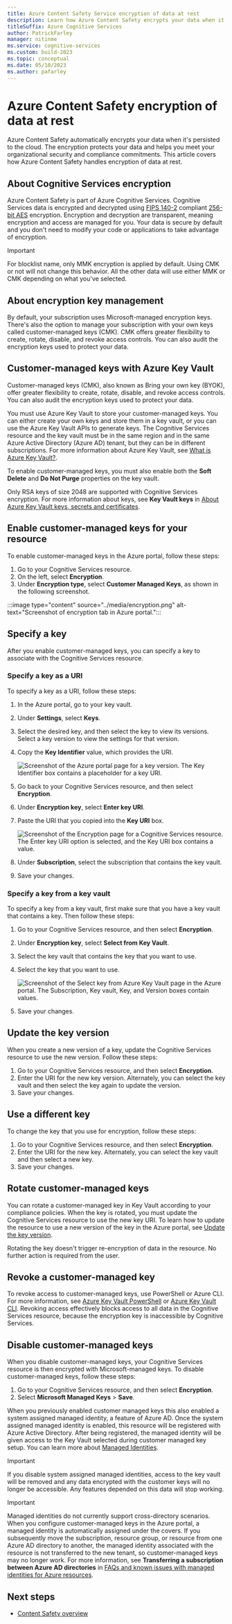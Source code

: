 ```yaml
---
title: Azure Content Safety Service encryption of data at rest
description: Learn how Azure Content Safety encrypts your data when it's persisted to the cloud.
titleSuffix: Azure Cognitive Services
author: PatrickFarley
manager: nitinme
ms.service: cognitive-services
ms.custom: build-2023
ms.topic: conceptual
ms.date: 05/10/2023
ms.author: pafarley
---
```



# Azure Content Safety encryption of data at rest

Azure Content Safety automatically encrypts your data when it's persisted to the cloud. The encryption protects your data and helps you meet your organizational security and compliance commitments. This article covers how Azure Content Safety handles encryption of data at rest. 

## About Cognitive Services encryption

Azure Content Safety is part of Azure Cognitive Services. Cognitive Services data is encrypted and decrypted using [FIPS 140-2](https://en.wikipedia.org/wiki/FIPS_140-2) compliant [256-bit AES](https://en.wikipedia.org/wiki/Advanced_Encryption_Standard) encryption. Encryption and decryption are transparent, meaning encryption and access are managed for you. Your data is secure by default and you don't need to modify your code or applications to take advantage of encryption.

> [!IMPORTANT]
> For blocklist name, only MMK encryption is applied by default. Using CMK or not will not change this behavior. All the other data will use either MMK or CMK depending on what you've selected.

## About encryption key management

By default, your subscription uses Microsoft-managed encryption keys. There's also the option to manage your subscription with your own keys called customer-managed keys (CMK). CMK offers greater flexibility to create, rotate, disable, and revoke access controls. You can also audit the encryption keys used to protect your data.

## Customer-managed keys with Azure Key Vault

Customer-managed keys (CMK), also known as Bring your own key (BYOK), offer greater flexibility to create, rotate, disable, and revoke access controls. You can also audit the encryption keys used to protect your data.

You must use Azure Key Vault to store your customer-managed keys. You can either create your own keys and store them in a key vault, or you can use the Azure Key Vault APIs to generate keys. The Cognitive Services resource and the key vault must be in the same region and in the same Azure Active Directory (Azure AD) tenant, but they can be in different subscriptions. For more information about Azure Key Vault, see [What is Azure Key Vault?](/azure/key-vault/general/overview).

To enable customer-managed keys, you must also enable both the **Soft Delete** and **Do Not Purge** properties on the key vault.

Only RSA keys of size 2048 are supported with Cognitive Services encryption. For more information about keys, see **Key Vault keys** in [About Azure Key Vault keys, secrets and certificates](/azure/key-vault/general/about-keys-secrets-certificates).


## Enable customer-managed keys for your resource

To enable customer-managed keys in the Azure portal, follow these steps:

1. Go to your Cognitive Services resource.
2. On the left, select **Encryption**.
3. Under **Encryption type**, select **Customer Managed Keys**, as shown in the following screenshot.

:::image type="content" source="../media/encryption.png" alt-text="Screenshot of encryption tab in Azure portal.":::


## Specify a key

After you enable customer-managed keys, you can specify a key to associate with the Cognitive Services resource.

### Specify a key as a URI

To specify a key as a URI, follow these steps:

1. In the Azure portal, go to your key vault.

2. Under **Settings**, select **Keys**.

3. Select the desired key, and then select the key to view its versions. Select a key version to view the settings for that version.

4. Copy the **Key Identifier** value, which provides the URI.

   ![Screenshot of the Azure portal page for a key version. The Key Identifier box contains a placeholder for a key URI.](../../media/cognitive-services-encryption/key-uri-portal.png)

5. Go back to your Cognitive Services resource, and then select **Encryption**.

6. Under **Encryption key**, select **Enter key URI**.

7. Paste the URI that you copied into the **Key URI** box.

   ![Screenshot of the Encryption page for a Cognitive Services resource. The Enter key URI option is selected, and the Key URI box contains a value.](../../media/cognitive-services-encryption/ssecmk2.png)

8. Under **Subscription**, select the subscription that contains the key vault.

9. Save your changes.



### Specify a key from a key vault

To specify a key from a key vault, first make sure that you have a key vault that contains a key. Then follow these steps:

1. Go to your Cognitive Services resource, and then select **Encryption**.

2. Under **Encryption key**, select **Select from Key Vault**.

3. Select the key vault that contains the key that you want to use.

4. Select the key that you want to use.

   ![Screenshot of the Select key from Azure Key Vault page in the Azure portal. The Subscription, Key vault, Key, and Version boxes contain values.](../../media/cognitive-services-encryption/ssecmk3.png)

5. Save your changes.


## Update the key version

When you create a new version of a key, update the Cognitive Services resource to use the new version. Follow these steps:

1. Go to your Cognitive Services resource, and then select **Encryption**.
2. Enter the URI for the new key version. Alternately, you can select the key vault and then select the key again to update the version.
3. Save your changes.


## Use a different key

To change the key that you use for encryption, follow these steps:

1. Go to your Cognitive Services resource, and then select **Encryption**.
2. Enter the URI for the new key. Alternately, you can select the key vault and then select a new key.
3. Save your changes.


## Rotate customer-managed keys

You can rotate a customer-managed key in Key Vault according to your compliance policies. When the key is rotated, you must update the Cognitive Services resource to use the new key URI. To learn how to update the resource to use a new version of the key in the Azure portal, see [Update the key version](/azure/ai-services/openai/encrypt-data-at-rest#update-the-key-version).

Rotating the key doesn't trigger re-encryption of data in the resource. No further action is required from the user.


## Revoke a customer-managed key

To revoke access to customer-managed keys, use PowerShell or Azure CLI. For more information, see [Azure Key Vault PowerShell](/powershell/module/az.keyvault//) or [Azure Key Vault CLI](/cli/azure/keyvault). Revoking access effectively blocks access to all data in the Cognitive Services resource, because the encryption key is inaccessible by Cognitive Services.


## Disable customer-managed keys

When you disable customer-managed keys, your Cognitive Services resource is then encrypted with Microsoft-managed keys. To disable customer-managed keys, follow these steps:

1. Go to your Cognitive Services resource, and then select **Encryption**.
2. Select **Microsoft Managed Keys** > **Save**.

When you previously enabled customer managed keys this also enabled a system assigned managed identity, a feature of Azure AD. Once the system assigned managed identity is enabled, this resource will be registered with Azure Active Directory. After being registered, the managed identity will be given access to the Key Vault selected during customer managed key setup. You can learn more about [Managed Identities](/azure/active-directory/managed-identities-azure-resources/overview).

> [!IMPORTANT]
> If you disable system assigned managed identities, access to the key vault will be removed and any data encrypted with the customer keys will no longer be accessible. Any features depended on this data will stop working.

> [!IMPORTANT]
> Managed identities do not currently support cross-directory scenarios. When you configure customer-managed keys in the Azure portal, a managed identity is automatically assigned under the covers. If you subsequently move the subscription, resource group, or resource from one Azure AD directory to another, the managed identity associated with the resource is not transferred to the new tenant, so customer-managed keys may no longer work. For more information, see **Transferring a subscription between Azure AD directories** in [FAQs and known issues with managed identities for Azure resources](/azure/active-directory/managed-identities-azure-resources/known-issues#transferring-a-subscription-between-azure-ad-directories).

## Next steps
* [Content Safety overview](../overview.md)

